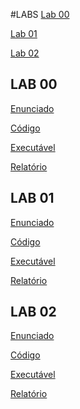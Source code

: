 #LABS
[Lab 00](#lab00)

[Lab 01](#lab01)

[Lab 02](#lab02)

<a name="lab00"></a>
## LAB 00
[Enunciado](https://tutoria.ualg.pt/2021/pluginfile.php/190295/mod_resource/content/1/Lab0.html)

[Código](https://github.com/caparritos/SPD/tree/main/lab00/src)

[Executável](https://github.com/caparritos/SPD/blob/main/lab00/out/lab00.jar)

[Relatório]()

<a name="lab01"></a>
## LAB 01
[Enunciado](https://tutoria.ualg.pt/2021/pluginfile.php/197914/mod_resource/content/1/Lab1.html)

[Código](https://github.com/caparritos/SPD/tree/main/lab01/src)

[Executável](https://github.com/caparritos/SPD/blob/main/lab01/out/lab01.jar)

[Relatório]()

<a name="lab02"></a>
## LAB 02
[Enunciado]()

[Código]()

[Executável]()

[Relatório]()
